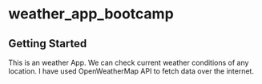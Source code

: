 # weather_app_bootcamp



## Getting Started
This is an weather App. We can check current weather conditions of any location.
I have used OpenWeatherMap API to fetch data over the internet.




